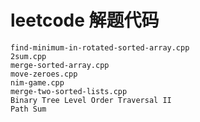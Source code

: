 # leetcode 解题代码



	find-minimum-in-rotated-sorted-array.cpp
	2sum.cpp
	merge-sorted-array.cpp
	move-zeroes.cpp
	nim-game.cpp
	merge-two-sorted-lists.cpp
	Binary Tree Level Order Traversal II
	Path Sum
	